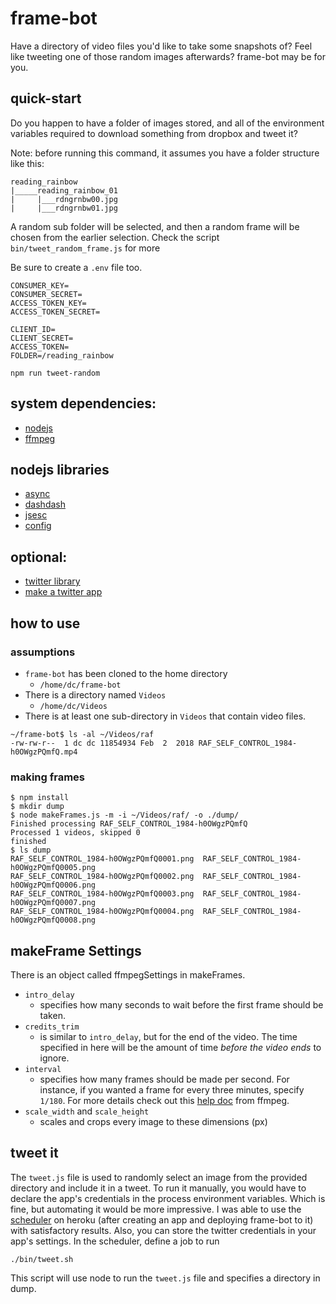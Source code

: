 # frame-bot
Have a directory of video files you'd like to take some snapshots of? Feel like tweeting one of those random images afterwards? frame-bot may be for you.

## quick-start
Do you happen to have a folder of images stored, and all of the environment variables required to download something from dropbox and tweet it?

Note: before running this command, it assumes you have a folder structure like this:

```
reading_rainbow
|_____reading_rainbow_01
|     |___rdngrnbw00.jpg
|     |___rdngrnbw01.jpg
```

A random sub folder will be selected, and then a random frame will be chosen from the earlier selection. Check the script `bin/tweet_random_frame.js` for more

Be sure to create a `.env` file too.
```
CONSUMER_KEY=
CONSUMER_SECRET=
ACCESS_TOKEN_KEY=
ACCESS_TOKEN_SECRET=

CLIENT_ID=
CLIENT_SECRET=
ACCESS_TOKEN=
FOLDER=/reading_rainbow
```

```
npm run tweet-random
```

## system dependencies:
* [nodejs](https://nodejs.org/en/download/)
* [ffmpeg](https://ffmpeg.org/download.html)

## nodejs libraries
* [async](https://www.npmjs.com/package/async)
* [dashdash](https://www.npmjs.com/package/dashdash)
* [jsesc](https://www.npmjs.com/package/jsesc)
* [config](https://www.npmjs.com/package/config)

## optional:
* [twitter library](https://www.npmjs.com/package/twitter)
* [make a twitter app](https://developer.twitter.com/)

## how to use

### assumptions
* `frame-bot` has been cloned to the home directory 
  * `/home/dc/frame-bot`
* There is a directory named `Videos`
  * `/home/dc/Videos`
* There is at least one sub-directory in `Videos` that contain video files.
```
~/frame-bot$ ls -al ~/Videos/raf
-rw-rw-r--  1 dc dc 11854934 Feb  2  2018 RAF_SELF_CONTROL_1984-h0OWgzPQmfQ.mp4
```

### making frames

```
$ npm install
$ mkdir dump
$ node makeFrames.js -m -i ~/Videos/raf/ -o ./dump/
Finished processing RAF_SELF_CONTROL_1984-h0OWgzPQmfQ
Processed 1 videos, skipped 0
finished
$ ls dump
RAF_SELF_CONTROL_1984-h0OWgzPQmfQ0001.png  RAF_SELF_CONTROL_1984-h0OWgzPQmfQ0005.png
RAF_SELF_CONTROL_1984-h0OWgzPQmfQ0002.png  RAF_SELF_CONTROL_1984-h0OWgzPQmfQ0006.png
RAF_SELF_CONTROL_1984-h0OWgzPQmfQ0003.png  RAF_SELF_CONTROL_1984-h0OWgzPQmfQ0007.png
RAF_SELF_CONTROL_1984-h0OWgzPQmfQ0004.png  RAF_SELF_CONTROL_1984-h0OWgzPQmfQ0008.png

```

## makeFrame Settings
There is an object called ffmpegSettings in makeFrames. 
* `intro_delay`
  * specifies how many seconds to wait before the first frame should be taken. 
* `credits_trim`
  * is similar to `intro_delay`, but for the end of the video. The time specified in here will be the amount of time *before the video ends* to ignore. 
* `interval`
  * specifies how many frames should be made per second. For instance, if you wanted a frame for every three minutes, specify `1/180`. For more details check out this [help doc](https://trac.ffmpeg.org/wiki/Create%20a%20thumbnail%20image%20every%20X%20seconds%20of%20the%20video) from ffmpeg.
* `scale_width` and `scale_height`
  * scales and crops every image to these dimensions (px)

## tweet it
The `tweet.js` file is used to randomly select an image from the provided directory and include it in a tweet. To run it manually, you would have to declare the app's credentials in the process environment variables. Which is fine, but automating it would be more impressive. I was able to use the [scheduler](https://devcenter.heroku.com/articles/scheduler) on heroku (after creating an app and deploying frame-bot to it) with satisfactory results. Also, you can store the twitter credentials in your app's settings. In the scheduler, define a job to run
```
./bin/tweet.sh
```
This script will use node to run the `tweet.js` file and specifies a directory in dump.
